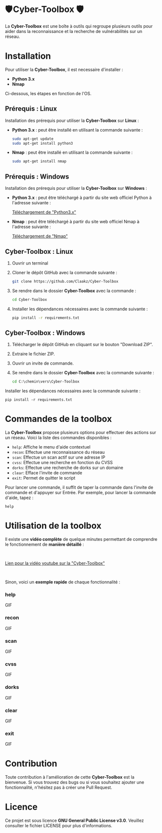 # 🛡️ Cyber-Toolbox 🛡️

La **Cyber-Toolbox** est une boîte à outils qui regroupe plusieurs outils pour aider dans la reconnaissance et la recherche de vulnérabilités sur un réseau.

# Installation

Pour utiliser la **Cyber-Toolbox**, il est necessaire d'installer :

* **Python 3.x**
* **Nmap**

Ci-dessous, les étapes en fonction de l'OS.

## Prérequis : Linux

Installation des prérequis pour utiliser la **Cyber-Toolbox** sur **Linux** :

* **Python 3.x** : peut être installé en utilisant la commande suivante :

    ```bash
    sudo apt-get update
    sudo apt-get install python3

* **Nmap** : peut être installé en utilisant la commande suivante :

    ```bash
    sudo apt-get install nmap

## Prérequis : Windows

Installation des prérequis pour utiliser la **Cyber-Toolbox** sur **Windows** :

* **Python 3.x** : peut être téléchargé à partir du site web officiel Python à l'adresse suivante :

    [Téléchargement de "Python3.x"](https://www.python.org/downloads/windows/)
  
* **Nmap** : peut être téléchargé à partir du site web officiel Nmap à l'adresse suivante :

    [Téléchargement de "Nmap"](https://nmap.org/download.html#windows)
    

## Cyber-Toolbox : Linux

1. Ouvrir un terminal
2. Cloner le dépôt GitHub avec la commande suivante :

    ```bash
    git clone https://github.com/Claakz/Cyber-Toolbox

3. Se rendre dans le dossier **Cyber-Toolbox** avec la commande :

    ```bash
    cd Cyber-Toolbox
    
4. Installer les dépendances nécessaires avec la commande suivante :

    ```bash
    pip install -r requirements.txt
    
## Cyber-Toolbox : Windows

1. Télécharger le dépôt GitHub en cliquant sur le bouton "Download ZIP".
2. Extraire le fichier ZIP.
3. Ouvrir un invite de commande.
4. Se rendre dans le dossier **Cyber-Toolbox** avec la commande suivante :

    ```cmd
    cd C:\chemin\vers\Cyber-Toolbox
    
Installer les dépendances nécessaires avec la commande suivante :

    pip install -r requirements.txt
    
# Commandes de la toolbox

La **Cyber-Toolbox** propose plusieurs options pour effectuer des actions sur un réseau. Voici la liste des commandes disponibles :

* `help`: Affiche le menu d'aide contextuel
* `recon`: Effectue une reconnaissance du réseau
* `scan`: Effectue un scan actif sur une adresse IP
* `cvss`: Effectue une recherche en fonction du CVSS
* `dorks`: Effectue une recherche de dorks sur un domaine
* `clear`: Efface l'invite de commande
* `exit`: Permet de quitter le script

Pour lancer une commande, il suffit de taper la commande dans l'invite de commande et d'appuyer sur Entrée. Par exemple, pour lancer la commande d'aide, tapez :

    help

# Utilisation de la toolbox

Il existe une **vidéo complète** de quelque minutes permettant de comprendre le fonctionnement de **manière détaillé** :

<br>

[Lien pour la vidéo youtube sur la "Cyber-Toolbox"](https://www.youtube.com/watch?v=Zw7UzdesU3E)

<br>

Sinon, voici un **exemple rapide** de chaque fonctionnalité :

### help

GIF

### recon

GIF

### scan

GIF

### cvss

GIF

### dorks

GIF

### clear

GIF

### exit

GIF

# Contribution

Toute contribution à l'amélioration de cette **Cyber-Toolbox** est la bienvenue. Si vous trouvez des bugs ou si vous souhaitez ajouter une fonctionnalité, n'hésitez pas à créer une Pull Request.

# Licence

Ce projet est sous licence **GNU General Public License v3.0**. Veuillez consulter le fichier LICENSE pour plus d'informations.
